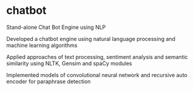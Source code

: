 # chatbot
Stand-alone Chat Bot Engine using NLP


Developed a chatbot engine using natural language processing and machine learning algorithms

Applied approaches of text processing, sentiment analysis and semantic similarity using NLTK, Gensim and spaCy modules

Implemented models of convolutional neural network and recursive auto encoder for paraphrase detection

